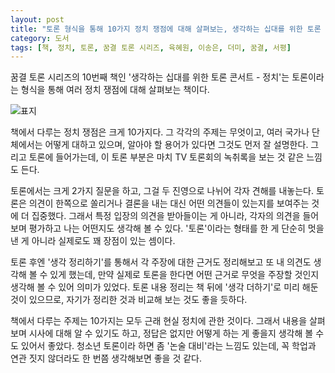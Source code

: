 ```yaml
---
layout: post
title: "토론 형식을 통해 10가지 정치 쟁점에 대해 살펴보는, 생각하는 십대를 위한 토론 콘서트 - 정치"
category: 도서
tags: [책, 정치, 토론, 꿈결 토론 시리즈, 육혜원, 이송은, 더미, 꿈결, 서평]
---
```


꿈결 토론 시리즈의 10번째 책인
'생각하는 십대를 위한 토론 콘서트 - 정치'는
토론이라는 형식을 통해 여러 정치 쟁점에 대해 살펴보는 책이다.

![표지](https://lh3.googleusercontent.com/pH-mAdcAi7kReygUVmMCT0EL5v4kOK-QVEOTGNj2-vmtXGi3k2oIoLtYLm98hNKOQWSZ8huI_xVGdQ=s480)

책에서 다루는 정치 쟁점은 크게 10가지다.
그 각각의 주제는 무엇이고,
여러 국가나 단체에서는 어떻게 대하고 있으며,
알아야 할 용어가 있다면 그것도 먼저 잘 설명한다.
그리고 토론에 들어가는데,
이 토론 부분은 마치 TV 토론회의 녹취록을 보는 것 같은 느낌도 든다.

토론에서는 크게 2가지 질문을 하고, 그걸 두 진영으로 나뉘어 각자 견해를 내놓는다.
토론은 의견이 한쪽으로 쏠리거나 결론을 내는 대신
어떤 의견들이 있는지를 보여주는 것에 더 집중했다.
그래서 특정 입장의 의견을 받아들이는 게 아니라,
각자의 의견을 들어보며 평가하고
나는 어떤지도 생각해 볼 수 있다.
'토론'이라는 형태를 한 게 단순히 멋을 낸 게 아니라 실제로도 꽤 장점이 있는 셈이다.

토론 후엔 '생각 정리하기'를 통해서
각 주장에 대한 근거도 정리해보고
또 내 의견도 생각해 볼 수 있게 했는데,
만약 실제로 토론을 한다면 어떤 근거로 무엇을 주장할 것인지 생각해 볼 수 있어 의미가 있었다.
토론 내용 정리는 책 뒤에 '생각 더하기'로 미리 해둔 것이 있으므로,
자기가 정리한 것과 비교해 보는 것도 좋을 듯하다.

책에서 다루는 주제는 10가지는 모두 근래 현실 정치에 관한 것이다.
그래서 내용을 살펴보며 시사에 대해 알 수 있기도 하고,
정답은 없지만 어떻게 하는 게 좋을지 생각해 볼 수도 있어서 좋았다.
청소년 토론이라 하면 좀 '논술 대비'라는 느낌도 있는데,
꼭 학업과 연관 짓지 않더라도 한 번쯤 생각해보면 좋을 것 같다.
